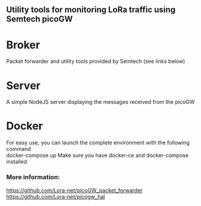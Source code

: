 ## Utility tools for monitoring LoRa traffic using Semtech picoGW

# Broker

Packet forwarder and utility tools provided by Semtech (see links below)

# Server

A simple NodeJS server displaying the messages received from the picoGW


# Docker
For easy use, you can launch the complete environment with the following command  
docker-compose up
Make sure you have docker-ce and docker-compose installed


### More information:  
https://github.com/Lora-net/picoGW_packet_forwarder  
https://github.com/Lora-net/picogw_hal  
